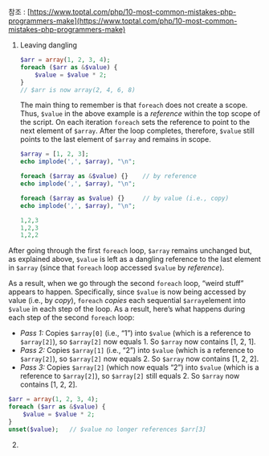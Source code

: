 참조 : [https://www.toptal.com/php/10-most-common-mistakes-php-programmers-make](https://www.toptal.com/php/10-most-common-mistakes-php-programmers-make)

1. Leaving dangling   

   ```php
   $arr = array(1, 2, 3, 4);
   foreach ($arr as &$value) {
       $value = $value * 2;
   }
   // $arr is now array(2, 4, 6, 8)
   ```

   The main thing to remember is that `foreach` does not create a scope. Thus, `$value` in the above example is a *reference* within the top scope of the script. On each iteration `foreach` sets the reference to point to the next element of `$array`. After the loop completes, therefore, `$value` still points to the last element of `$array` and remains in scope.

   

   ```php
   $array = [1, 2, 3];
   echo implode(',', $array), "\n";
   
   foreach ($array as &$value) {}    // by reference
   echo implode(',', $array), "\n";
   
   foreach ($array as $value) {}     // by value (i.e., copy)
   echo implode(',', $array), "\n"; 
   
   1,2,3
   1,2,3
   1,2,2
   ```

After going through the first `foreach` loop, `$array` remains unchanged but, as explained above, `$value` is left as a dangling reference to the last element in `$array` (since that `foreach` loop accessed `$value` by *reference*).

As a result, when we go through the second `foreach` loop, “weird stuff” appears to happen. Specifically, since `$value` is now being accessed by value (i.e., by *copy*), `foreach` *copies* each sequential `$array`element into `$value` in each step of the loop. As a result, here’s what happens during each step of the second `foreach` loop:

- *Pass 1:* Copies `$array[0]` (i.e., “1”) into `$value` (which is a reference to `$array[2]`), so `$array[2]` now equals 1. So `$array` now contains [1, 2, 1].
- *Pass 2:* Copies `$array[1]` (i.e., “2”) into `$value` (which is a reference to `$array[2]`), so `$array[2]` now equals 2. So `$array` now contains [1, 2, 2].
- *Pass 3:* Copies `$array[2]` (which now equals “2”) into `$value` (which is a reference to `$array[2]`), so `$array[2]` still equals 2. So `$array` now contains [1, 2, 2].

```php
$arr = array(1, 2, 3, 4);
foreach ($arr as &$value) {
    $value = $value * 2;
}
unset($value);   // $value no longer references $arr[3]
```



2. 